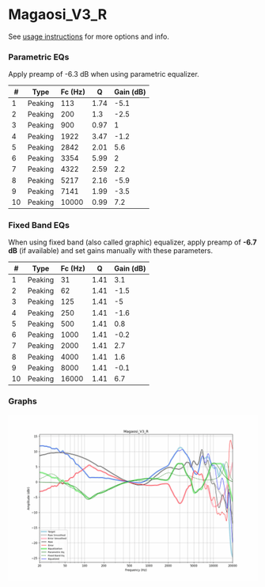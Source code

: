 # Magaosi_V3_R
See [usage instructions](https://github.com/jaakkopasanen/AutoEq#usage) for more options and info.

### Parametric EQs
Apply preamp of -6.3 dB when using parametric equalizer.

|   # | Type    |   Fc (Hz) |    Q |   Gain (dB) |
|-----|---------|-----------|------|-------------|
|   1 | Peaking |       113 | 1.74 |        -5.1 |
|   2 | Peaking |       200 | 1.3  |        -2.5 |
|   3 | Peaking |       900 | 0.97 |         1   |
|   4 | Peaking |      1922 | 3.47 |        -1.2 |
|   5 | Peaking |      2842 | 2.01 |         5.6 |
|   6 | Peaking |      3354 | 5.99 |         2   |
|   7 | Peaking |      4322 | 2.59 |         2.2 |
|   8 | Peaking |      5217 | 2.16 |        -5.9 |
|   9 | Peaking |      7141 | 1.99 |        -3.5 |
|  10 | Peaking |     10000 | 0.99 |         7.2 |

### Fixed Band EQs
When using fixed band (also called graphic) equalizer, apply preamp of **-6.7 dB** (if available) and set gains manually with these parameters.

|   # | Type    |   Fc (Hz) |    Q |   Gain (dB) |
|-----|---------|-----------|------|-------------|
|   1 | Peaking |        31 | 1.41 |         3.1 |
|   2 | Peaking |        62 | 1.41 |        -1.5 |
|   3 | Peaking |       125 | 1.41 |        -5   |
|   4 | Peaking |       250 | 1.41 |        -1.6 |
|   5 | Peaking |       500 | 1.41 |         0.8 |
|   6 | Peaking |      1000 | 1.41 |        -0.2 |
|   7 | Peaking |      2000 | 1.41 |         2.7 |
|   8 | Peaking |      4000 | 1.41 |         1.6 |
|   9 | Peaking |      8000 | 1.41 |        -0.1 |
|  10 | Peaking |     16000 | 1.41 |         6.7 |

### Graphs
![](./Magaosi_V3_R.png)
